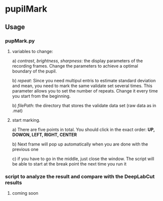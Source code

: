 # pupilMark

## Usage
### pupMark.py

1. variables to change:

    a) *contrast*, *brightness*, *sharpness*: the display parameters of the recording frames. Change the parameters to achieve a
        optimal boundary of the pupil.
    
    b) *repeat*: Since you need multipul entris to estimate standard deviation and mean, you need to mark the same validate set 
        several times. This parameter allows you to set the number of repeats. Change it every time you start from the beginning.
        
    b) *filePath*: the directory that stores the validate data set (raw data as in .mat)

2. start marking. 
  
    a) There are five points in total. You should click in the exact order: **UP, DOWON, LEFT, RIGHT, CENTER**
    
    b) Next frame will pop up automatically when you are done with the previous one
    
    c) if you have to go in the middle, just close the window. The script will be able to start at the break point the next time 
       you run it
       
 ### script to analyze the result and compare with the DeepLabCut results
 
 1. coming soon

